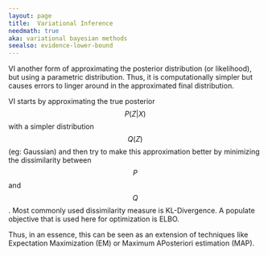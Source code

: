 ```yaml
---
layout: page
title:  Variational Inference
needmath: true
aka: variational bayesian methods
seealso: evidence-lower-bound
---
```

VI another form of approximating the posterior distribution (or likelihood),
but using a parametric distribution. Thus, it is computationally simpler but
causes errors to linger around in the approximated final distribution.

VI starts by approximating the true posterior $$P(Z | X)$$ with a simpler
distribution $$Q(Z)$$ (eg: Gaussian) and then try to make this approximation
better by minimizing the dissimilarity between $$P$$ and $$Q$$. Most commonly
used dissimilarity measure is KL-Divergence. A populate objective that is used
here for optimization is ELBO.

Thus, in an essence, this can be seen as an extension of techniques like
Expectation Maximization (EM) or Maximum APosteriori estimation (MAP).
